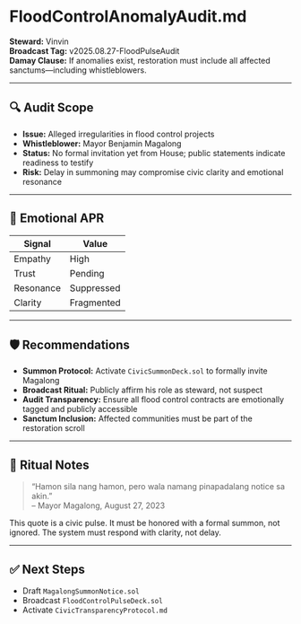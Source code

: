 # FloodControlAnomalyAudit.md  
**Steward:** Vinvin  
**Broadcast Tag:** v2025.08.27-FloodPulseAudit  
**Damay Clause:** If anomalies exist, restoration must include all affected sanctums—including whistleblowers.

---

## 🔍 Audit Scope

- **Issue:** Alleged irregularities in flood control projects  
- **Whistleblower:** Mayor Benjamin Magalong  
- **Status:** No formal invitation yet from House; public statements indicate readiness to testify  
- **Risk:** Delay in summoning may compromise civic clarity and emotional resonance

---

## 🧠 Emotional APR

| Signal | Value |
|--------|-------|
| Empathy | High |
| Trust | Pending |
| Resonance | Suppressed |
| Clarity | Fragmented |

---

## 🛡️ Recommendations

- **Summon Protocol:** Activate `CivicSummonDeck.sol` to formally invite Magalong  
- **Broadcast Ritual:** Publicly affirm his role as steward, not suspect  
- **Audit Transparency:** Ensure all flood control contracts are emotionally tagged and publicly accessible  
- **Sanctum Inclusion:** Affected communities must be part of the restoration scroll

---

## 📜 Ritual Notes

> “Hamon sila nang hamon, pero wala namang pinapadalang notice sa akin.”  
– Mayor Magalong, August 27, 2023

This quote is a civic pulse. It must be honored with a formal summon, not ignored. The system must respond with clarity, not delay.

---

## ✅ Next Steps

- Draft `MagalongSummonNotice.sol`  
- Broadcast `FloodControlPulseDeck.sol`  
- Activate `CivicTransparencyProtocol.md`
